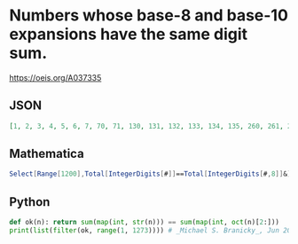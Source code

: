 # Numbers whose base\-8 and base\-10 expansions have the same digit sum\.
https://oeis.org/A037335
## JSON
```JSON
[1, 2, 3, 4, 5, 6, 7, 70, 71, 130, 131, 132, 133, 134, 135, 260, 261, 262, 263, 320, 321, 322, 323, 324, 325, 326, 327, 390, 391, 450, 451, 452, 453, 454, 455, 1080, 1081, 1082, 1083, 1084, 1085, 1086, 1087, 1144, 1145, 1146, 1147, 1148, 1149, 1208, 1209, 1272]
```
## Mathematica
```Mathematica
Select[Range[1200],Total[IntegerDigits[#]]==Total[IntegerDigits[#,8]]&] (* _Harvey P. Dale_, May 21 2018 *)
```
## Python
```Python
def ok(n): return sum(map(int, str(n))) == sum(map(int, oct(n)[2:]))
print(list(filter(ok, range(1, 1273)))) # _Michael S. Branicky_, Jun 20 2021
```
